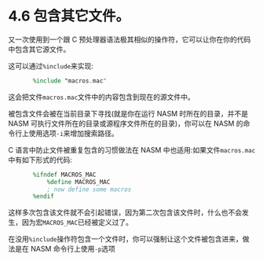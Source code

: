4.6 包含其它文件。
======

又一次使用到一个跟 C 预处理器语法极其相似的操作符，它可以让你在你的代码中包含其它源文件。

这可以通过`%include`来实现:

```nasm
       %include "macros.mac"
```

这会把文件`macros.mac`文件中的内容包含到现在的源文件中。

被包含文件会被在当前目录下寻找(就是你在运行 NASM 时所在的目录，并不是NASM 可执行文件所在的目录或源程序文件所在的目录)，你可以在 NASM 的命令行上使用选项`-i`来增加搜索路径。

C 语言中防止文件被重复包含的习惯做法在 NASM 中也适用:如果文件`macros.mac`中有如下形式的代码:

```nasm
       %ifndef MACROS_MAC 
           %define MACROS_MAC 
           ; now define some macros 
       %endif
```

这样多次包含该文件就不会引起错误，因为第二次包含该文件时，什么也不会发生，因为宏`MACROS_MAC`已经被定义过了。

在没用`%include`操作符包含一个文件时，你可以强制让这个文件被包含进来，做法是在 NASM 命令行上使用`-p`选项